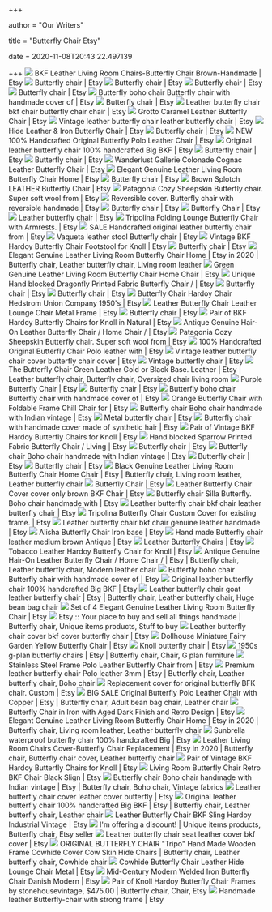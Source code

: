 +++
        
author = "Our Writers"
        
title = "Butterfly Chair Etsy"
        
date = 2020-11-08T20:43:22.497139
        
+++
[ ![](https://i.etsystatic.com/23265677/r/il/3c7e65/2401924128/il_570xN.2401924128_5mhe.jpg)](https://i.etsystatic.com/23265677/r/il/3c7e65/2401924128/il_570xN.2401924128_5mhe.jpg) BKF Leather Living Room Chairs-Butterfly Chair Brown-Handmade | Etsy
[ ![](https://i.etsystatic.com/22833261/r/il/9ec80c/2590529085/il_300x300.2590529085_qggt.jpg)](https://i.etsystatic.com/22833261/r/il/9ec80c/2590529085/il_300x300.2590529085_qggt.jpg) Butterfly chair | Etsy
[ ![](https://i.etsystatic.com/25476787/c/1080/858/0/110/il/e96fd0/2639582591/il_340x270.2639582591_q34i.jpg)](https://i.etsystatic.com/25476787/c/1080/858/0/110/il/e96fd0/2639582591/il_340x270.2639582591_q34i.jpg) Butterfly chair | Etsy
[ ![](https://i.etsystatic.com/22696723/d/il/1828a1/2580586245/il_340x270.2580586245_44ai.jpg?version=0)](https://i.etsystatic.com/22696723/d/il/1828a1/2580586245/il_340x270.2580586245_44ai.jpg?version=0) Butterfly chair | Etsy
[ ![](https://i.etsystatic.com/22696723/d/il/692cbf/2503753974/il_340x270.2503753974_gbv2.jpg?version=0)](https://i.etsystatic.com/22696723/d/il/692cbf/2503753974/il_340x270.2503753974_gbv2.jpg?version=0) Butterfly chair | Etsy
[ ![](https://i.etsystatic.com/15060311/r/il/80951c/1746627928/il_570xN.1746627928_d6en.jpg)](https://i.etsystatic.com/15060311/r/il/80951c/1746627928/il_570xN.1746627928_d6en.jpg) Butterfly boho chair Butterfly chair with handmade cover of | Etsy
[ ![](https://i.etsystatic.com/25476257/d/il/3d4027/2653547183/il_340x270.2653547183_hhx7.jpg?version=0)](https://i.etsystatic.com/25476257/d/il/3d4027/2653547183/il_340x270.2653547183_hhx7.jpg?version=0) Butterfly chair | Etsy
[ ![](https://i.etsystatic.com/16760089/r/il/8e33de/1494363532/il_570xN.1494363532_kvys.jpg)](https://i.etsystatic.com/16760089/r/il/8e33de/1494363532/il_570xN.1494363532_kvys.jpg) Leather butterfly chair bkf chair butterfly chair chair | Etsy
[ ![](https://i.etsystatic.com/19001662/r/il/be4293/1959378680/il_570xN.1959378680_af6f.jpg)](https://i.etsystatic.com/19001662/r/il/be4293/1959378680/il_570xN.1959378680_af6f.jpg) Grotto Caramel Leather Butterfly Chair | Etsy
[ ![](https://i.etsystatic.com/16760089/r/il/aae542/1518533287/il_570xN.1518533287_pzxi.jpg)](https://i.etsystatic.com/16760089/r/il/aae542/1518533287/il_570xN.1518533287_pzxi.jpg) Vintage leather butterfly chair leather butterfly chair | Etsy
[ ![](https://i.etsystatic.com/19950987/r/il/0331bd/1871327332/il_794xN.1871327332_ghyd.jpg)](https://i.etsystatic.com/19950987/r/il/0331bd/1871327332/il_794xN.1871327332_ghyd.jpg) Hide Leather & Iron Butterfly Chair | Etsy
[ ![](https://i.etsystatic.com/24384981/d/il/c96c66/2484023929/il_340x270.2484023929_iimn.jpg?version=0)](https://i.etsystatic.com/24384981/d/il/c96c66/2484023929/il_340x270.2484023929_iimn.jpg?version=0) Butterfly chair | Etsy
[ ![](https://i.etsystatic.com/9418642/r/il/20cd2e/1063063712/il_570xN.1063063712_hapd.jpg)](https://i.etsystatic.com/9418642/r/il/20cd2e/1063063712/il_570xN.1063063712_hapd.jpg) NEW 100% Handcrafted Original Butterfly Polo Leather Chair | Etsy
[ ![](https://i.etsystatic.com/9418642/r/il/a53043/1400068681/il_570xN.1400068681_tjcn.jpg)](https://i.etsystatic.com/9418642/r/il/a53043/1400068681/il_570xN.1400068681_tjcn.jpg) Original leather butterfly chair 100% handcrafted Big BKF | Etsy
[ ![](https://i.etsystatic.com/25520093/d/il/be2e1e/2589825152/il_340x270.2589825152_ktjc.jpg?version=0)](https://i.etsystatic.com/25520093/d/il/be2e1e/2589825152/il_340x270.2589825152_ktjc.jpg?version=0) Butterfly chair | Etsy
[ ![](https://i.etsystatic.com/21406737/d/il/cb28ce/2609272299/il_340x270.2609272299_akwn.jpg?version=0)](https://i.etsystatic.com/21406737/d/il/cb28ce/2609272299/il_340x270.2609272299_akwn.jpg?version=0) Butterfly chair | Etsy
[ ![](https://i.etsystatic.com/19001662/r/il/361689/1959368612/il_570xN.1959368612_8ygr.jpg)](https://i.etsystatic.com/19001662/r/il/361689/1959368612/il_570xN.1959368612_8ygr.jpg) Wanderlust Gallerie Colonade Cognac Leather Butterfly Chair | Etsy
[ ![](https://i.etsystatic.com/17518176/r/il/e29b4f/2175993464/il_570xN.2175993464_t7pc.jpg)](https://i.etsystatic.com/17518176/r/il/e29b4f/2175993464/il_570xN.2175993464_t7pc.jpg) Elegant Genuine Leather Living Room Butterfly Chair Home | Etsy
[ ![](https://i.etsystatic.com/22696723/d/il/84a929/2571391587/il_340x270.2571391587_8uep.jpg?version=0)](https://i.etsystatic.com/22696723/d/il/84a929/2571391587/il_340x270.2571391587_8uep.jpg?version=0) Butterfly chair | Etsy
[ ![](https://i.etsystatic.com/20379119/r/il/59c35a/1900622576/il_570xN.1900622576_gt7r.jpg)](https://i.etsystatic.com/20379119/r/il/59c35a/1900622576/il_570xN.1900622576_gt7r.jpg) Brown Splotch LEATHER Butterfly Chair | Etsy
[ ![](https://i.etsystatic.com/17488709/r/il/ee93f7/2442806420/il_300x300.2442806420_ds9n.jpg)](https://i.etsystatic.com/17488709/r/il/ee93f7/2442806420/il_300x300.2442806420_ds9n.jpg) Patagonia Cozy Sheepskin Butterfly chair. Super soft wool from | Etsy
[ ![](https://i.etsystatic.com/15060311/r/il/ab5c21/1794062369/il_794xN.1794062369_d4uj.jpg)](https://i.etsystatic.com/15060311/r/il/ab5c21/1794062369/il_794xN.1794062369_d4uj.jpg) Reversible cover. Butterfly chair with reversible handmade | Etsy
[ ![](https://i.etsystatic.com/14082110/d/il/67bc85/2555864229/il_340x270.2555864229_dqub.jpg?version=0)](https://i.etsystatic.com/14082110/d/il/67bc85/2555864229/il_340x270.2555864229_dqub.jpg?version=0) Butterfly chair | Etsy
[ ![](https://i.etsystatic.com/8449422/r/il/2c8bc1/1126401648/il_570xN.1126401648_6sk4.jpg)](https://i.etsystatic.com/8449422/r/il/2c8bc1/1126401648/il_570xN.1126401648_6sk4.jpg) Butterfly Chair | Etsy
[ ![](https://i.etsystatic.com/23265677/d/il/7109e4/2609382306/il_340x270.2609382306_fskd.jpg?version=0)](https://i.etsystatic.com/23265677/d/il/7109e4/2609382306/il_340x270.2609382306_fskd.jpg?version=0) Leather butterfly chair | Etsy
[ ![](https://i.etsystatic.com/10134611/r/il/34ae92/1684427153/il_570xN.1684427153_nlfj.jpg)](https://i.etsystatic.com/10134611/r/il/34ae92/1684427153/il_570xN.1684427153_nlfj.jpg) Tripolina Folding Lounge Butterfly Chair with Armrests. | Etsy
[ ![](https://i.etsystatic.com/9418642/r/il/88c99c/2284132854/il_570xN.2284132854_lmaw.jpg)](https://i.etsystatic.com/9418642/r/il/88c99c/2284132854/il_570xN.2284132854_lmaw.jpg) SALE Handcrafted original leather butterfly chair from | Etsy
[ ![](https://i.etsystatic.com/9418642/r/il/24c213/1063168806/il_570xN.1063168806_ehh5.jpg)](https://i.etsystatic.com/9418642/r/il/24c213/1063168806/il_570xN.1063168806_ehh5.jpg) Vaqueta leather stool Butterfly chair | Etsy
[ ![](https://i.etsystatic.com/5734451/r/il/ed2912/1744632439/il_570xN.1744632439_5unt.jpg)](https://i.etsystatic.com/5734451/r/il/ed2912/1744632439/il_570xN.1744632439_5unt.jpg) Vintage BKF Hardoy Butterfly Chair Footstool for Knoll | Etsy
[ ![](https://i.etsystatic.com/25476257/d/il/869390/2666525991/il_340x270.2666525991_l3zj.jpg?version=0)](https://i.etsystatic.com/25476257/d/il/869390/2666525991/il_340x270.2666525991_l3zj.jpg?version=0) Butterfly chair | Etsy
[ ![](https://i.pinimg.com/736x/7b/4a/6f/7b4a6fe2514f6e6714ccadbf7dacf78a.jpg)](https://i.pinimg.com/736x/7b/4a/6f/7b4a6fe2514f6e6714ccadbf7dacf78a.jpg) Elegant Genuine Leather Living Room Butterfly Chair Home | Etsy in 2020 | Butterfly  chair, Leather butterfly chair, Living room leather
[ ![](https://i.etsystatic.com/17518176/r/il/1c2598/2175998038/il_570xN.2175998038_l3qk.jpg)](https://i.etsystatic.com/17518176/r/il/1c2598/2175998038/il_570xN.2175998038_l3qk.jpg) Green Genuine Leather Living Room Butterfly Chair Home Chair | Etsy
[ ![](https://i.etsystatic.com/17518176/r/il/b3c539/1958865398/il_570xN.1958865398_45lx.jpg)](https://i.etsystatic.com/17518176/r/il/b3c539/1958865398/il_570xN.1958865398_45lx.jpg) Unique Hand blocked Dragonfly Printed Fabric Butterfly Chair / | Etsy
[ ![](https://i.etsystatic.com/22134494/c/2249/1787/0/701/il/119bba/2181187518/il_340x270.2181187518_jw8j.jpg)](https://i.etsystatic.com/22134494/c/2249/1787/0/701/il/119bba/2181187518/il_340x270.2181187518_jw8j.jpg) Butterfly chair | Etsy
[ ![](https://i.etsystatic.com/21406737/d/il/76a355/2564939925/il_340x270.2564939925_6s47.jpg?version=0)](https://i.etsystatic.com/21406737/d/il/76a355/2564939925/il_340x270.2564939925_6s47.jpg?version=0) Butterfly chair | Etsy
[ ![](https://i.etsystatic.com/7698780/r/il/9c56f3/1743593131/il_570xN.1743593131_3dxs.jpg)](https://i.etsystatic.com/7698780/r/il/9c56f3/1743593131/il_570xN.1743593131_3dxs.jpg) Butterfly Chair Hardoy Chair Hedstrom Union Company 1950's | Etsy
[ ![](https://i.etsystatic.com/7983245/r/il/ebe002/1810580717/il_570xN.1810580717_ln7s.jpg)](https://i.etsystatic.com/7983245/r/il/ebe002/1810580717/il_570xN.1810580717_ln7s.jpg) Leather Butterfly Chair Leather Lounge Chair Metal Frame | Etsy
[ ![](https://i.etsystatic.com/22696723/d/il/ce9635/2427866918/il_340x270.2427866918_rfs4.jpg?version=0)](https://i.etsystatic.com/22696723/d/il/ce9635/2427866918/il_340x270.2427866918_rfs4.jpg?version=0) Butterfly chair | Etsy
[ ![](https://i.etsystatic.com/5734451/r/il/fa9547/1924931118/il_570xN.1924931118_81tj.jpg)](https://i.etsystatic.com/5734451/r/il/fa9547/1924931118/il_570xN.1924931118_81tj.jpg) Pair of BKF Hardoy Butterfly Chairs for Knoll in Natural | Etsy
[ ![](https://i.etsystatic.com/17518176/r/il/02d025/2006310433/il_570xN.2006310433_7slo.jpg)](https://i.etsystatic.com/17518176/r/il/02d025/2006310433/il_570xN.2006310433_7slo.jpg) Antique Genuine Hair-On Leather Butterfly Chair / Home Chair / | Etsy
[ ![](https://i.etsystatic.com/9418642/r/il/a5e71f/1409226109/il_570xN.1409226109_d8vo.jpg)](https://i.etsystatic.com/9418642/r/il/a5e71f/1409226109/il_570xN.1409226109_d8vo.jpg) Patagonia Cozy Sheepskin Butterfly chair. Super soft wool from | Etsy
[ ![](https://i.etsystatic.com/9418642/r/il/36467b/1063131916/il_570xN.1063131916_5394.jpg)](https://i.etsystatic.com/9418642/r/il/36467b/1063131916/il_570xN.1063131916_5394.jpg) 100% Handcrafted Original Butterfly Chair Polo leather with | Etsy
[ ![](https://i.etsystatic.com/16760089/r/il/526ad4/1541850629/il_570xN.1541850629_plj4.jpg)](https://i.etsystatic.com/16760089/r/il/526ad4/1541850629/il_570xN.1541850629_plj4.jpg) Vintage leather butterfly chair cover butterfly chair cover | Etsy
[ ![](https://i.etsystatic.com/7091753/d/il/213159/2532256284/il_340x270.2532256284_1tel.jpg?version=0)](https://i.etsystatic.com/7091753/d/il/213159/2532256284/il_340x270.2532256284_1tel.jpg?version=0) Vintage butterfly chair | Etsy
[ ![](https://i.pinimg.com/736x/97/6d/63/976d6394fcf9f4eb81032c95c097b54c.jpg)](https://i.pinimg.com/736x/97/6d/63/976d6394fcf9f4eb81032c95c097b54c.jpg) The Butterfly Chair Green Leather Gold or Black Base. Leather | Etsy |  Leather butterfly chair, Butterfly chair, Oversized chair living room
[ ![](https://i.etsystatic.com/14966180/r/il/0f758f/1253092125/il_794xN.1253092125_oy7n.jpg)](https://i.etsystatic.com/14966180/r/il/0f758f/1253092125/il_794xN.1253092125_oy7n.jpg) Purple Butterfly Chair | Etsy
[ ![](https://i.etsystatic.com/24712855/d/il/28a407/2628669637/il_340x270.2628669637_lqef.jpg?version=0)](https://i.etsystatic.com/24712855/d/il/28a407/2628669637/il_340x270.2628669637_lqef.jpg?version=0) Butterfly chair | Etsy
[ ![](https://i.etsystatic.com/15060311/r/il/2f101f/1604765007/il_570xN.1604765007_qpgw.jpg)](https://i.etsystatic.com/15060311/r/il/2f101f/1604765007/il_570xN.1604765007_qpgw.jpg) Butterfly boho chair Butterfly chair with handmade cover of | Etsy
[ ![](https://i.etsystatic.com/11510052/r/il/162994/1994351657/il_794xN.1994351657_1zji.jpg)](https://i.etsystatic.com/11510052/r/il/162994/1994351657/il_794xN.1994351657_1zji.jpg) Orange Butterfly Chair with Foldable Frame Chill Chair for | Etsy
[ ![](https://i.etsystatic.com/15060311/r/il/da67e3/2003409329/il_570xN.2003409329_5sd6.jpg)](https://i.etsystatic.com/15060311/r/il/da67e3/2003409329/il_570xN.2003409329_5sd6.jpg) Butterfly chair Boho chair handmade with Indian vintage | Etsy
[ ![](https://i.etsystatic.com/22696723/d/il/316c23/2532998492/il_340x270.2532998492_7mj9.jpg?version=0)](https://i.etsystatic.com/22696723/d/il/316c23/2532998492/il_340x270.2532998492_7mj9.jpg?version=0) Metal butterfly chair | Etsy
[ ![](https://i.etsystatic.com/15060311/r/il/a5e1a8/1729061440/il_570xN.1729061440_1myc.jpg)](https://i.etsystatic.com/15060311/r/il/a5e1a8/1729061440/il_570xN.1729061440_1myc.jpg) Butterfly chair with handmade cover made of synthetic hair | Etsy
[ ![](https://i.etsystatic.com/5734451/r/il/7cf4bc/1744617553/il_570xN.1744617553_3oxq.jpg)](https://i.etsystatic.com/5734451/r/il/7cf4bc/1744617553/il_570xN.1744617553_3oxq.jpg) Pair of Vintage BKF Hardoy Butterfly Chairs for Knoll | Etsy
[ ![](https://i.etsystatic.com/17518176/r/il/dbbbe8/1958867156/il_794xN.1958867156_8rcm.jpg)](https://i.etsystatic.com/17518176/r/il/dbbbe8/1958867156/il_794xN.1958867156_8rcm.jpg) Hand blocked Sparrow Printed Fabric Butterfly Chair / Living | Etsy
[ ![](https://i.etsystatic.com/22696723/d/il/98b304/2511465864/il_340x270.2511465864_iu9e.jpg?version=0)](https://i.etsystatic.com/22696723/d/il/98b304/2511465864/il_340x270.2511465864_iu9e.jpg?version=0) Butterfly chair | Etsy
[ ![](https://i.etsystatic.com/15060311/r/il/5c8b26/1527576628/il_570xN.1527576628_fywq.jpg)](https://i.etsystatic.com/15060311/r/il/5c8b26/1527576628/il_570xN.1527576628_fywq.jpg) Butterfly chair Boho chair handmade with Indian vintage | Etsy
[ ![](https://i.etsystatic.com/21406737/d/il/c77091/2517264838/il_340x270.2517264838_t30c.jpg?version=0)](https://i.etsystatic.com/21406737/d/il/c77091/2517264838/il_340x270.2517264838_t30c.jpg?version=0) Butterfly chair | Etsy
[ ![](https://i.etsystatic.com/25518458/c/2521/2003/463/581/il/967031/2672005233/il_340x270.2672005233_3d1k.jpg)](https://i.etsystatic.com/25518458/c/2521/2003/463/581/il/967031/2672005233/il_340x270.2672005233_3d1k.jpg) Butterfly chair | Etsy
[ ![](https://i.pinimg.com/originals/49/bd/7d/49bd7d8a0184c74682d47a2948ce2140.jpg)](https://i.pinimg.com/originals/49/bd/7d/49bd7d8a0184c74682d47a2948ce2140.jpg) Black Genuine Leather Living Room Butterfly Chair Home Chair | Etsy | Butterfly  chair, Living room leather, Leather butterfly chair
[ ![](https://i.etsystatic.com/17471855/r/il/3158c9/1516143708/il_570xN.1516143708_1k6z.jpg)](https://i.etsystatic.com/17471855/r/il/3158c9/1516143708/il_570xN.1516143708_1k6z.jpg) Butterfly Chair | Etsy
[ ![](https://i.etsystatic.com/23981342/r/il/1b072c/2411444894/il_794xN.2411444894_t0d2.jpg)](https://i.etsystatic.com/23981342/r/il/1b072c/2411444894/il_794xN.2411444894_t0d2.jpg) Leather Butterfly Chair Cover cover only brown BKF Chair | Etsy
[ ![](https://i.etsystatic.com/15060311/r/il/a70eee/1731670421/il_570xN.1731670421_hhrt.jpg)](https://i.etsystatic.com/15060311/r/il/a70eee/1731670421/il_570xN.1731670421_hhrt.jpg) Butterfly chair Silla Butterfly. Boho chair handmade with | Etsy
[ ![](https://i.etsystatic.com/16760089/r/il/9854b3/1575375251/il_570xN.1575375251_lb41.jpg)](https://i.etsystatic.com/16760089/r/il/9854b3/1575375251/il_570xN.1575375251_lb41.jpg) Leather butterfly chair bkf chair leather butterfly chair | Etsy
[ ![](https://i.etsystatic.com/10134611/r/il/0ae589/1800428840/il_570xN.1800428840_c8ce.jpg)](https://i.etsystatic.com/10134611/r/il/0ae589/1800428840/il_570xN.1800428840_c8ce.jpg) Tripolina Butterfly Chair Custom Cover for existing frame. | Etsy
[ ![](https://i.etsystatic.com/16760089/r/il/22ec7f/1518607497/il_570xN.1518607497_lwtm.jpg)](https://i.etsystatic.com/16760089/r/il/22ec7f/1518607497/il_570xN.1518607497_lwtm.jpg) Leather butterfly chair bkf chair genuine leather handmade | Etsy
[ ![](https://i.etsystatic.com/20501837/r/il/09aacd/1968449783/il_570xN.1968449783_pu5n.jpg)](https://i.etsystatic.com/20501837/r/il/09aacd/1968449783/il_570xN.1968449783_pu5n.jpg) Alisha Butterfly Chair Iron base | Etsy
[ ![](https://i.etsystatic.com/11433255/r/il/adc1ae/1453219880/il_794xN.1453219880_1w2x.jpg)](https://i.etsystatic.com/11433255/r/il/adc1ae/1453219880/il_794xN.1453219880_1w2x.jpg) Hand made Butterfly chair leather medium brown Antique | Etsy
[ ![](https://i.etsystatic.com/16861246/r/il/9f1c42/1531407573/il_570xN.1531407573_7sge.jpg)](https://i.etsystatic.com/16861246/r/il/9f1c42/1531407573/il_570xN.1531407573_7sge.jpg) Leather Butterfly Chairs | Etsy
[ ![](https://i.etsystatic.com/5734451/r/il/e37170/2180488040/il_570xN.2180488040_qnxp.jpg)](https://i.etsystatic.com/5734451/r/il/e37170/2180488040/il_570xN.2180488040_qnxp.jpg) Tobacco Leather Hardoy Butterfly Chair for Knoll | Etsy
[ ![](https://i.pinimg.com/originals/07/bc/bf/07bcbf019c146ed41ad56bf9853e1e5a.jpg)](https://i.pinimg.com/originals/07/bc/bf/07bcbf019c146ed41ad56bf9853e1e5a.jpg) Antique Genuine Hair-On Leather Butterfly Chair / Home Chair / | Etsy | Butterfly  chair, Leather butterfly chair, Modern leather chair
[ ![](https://i.etsystatic.com/15060311/r/il/44a2f6/1661680669/il_570xN.1661680669_4zws.jpg)](https://i.etsystatic.com/15060311/r/il/44a2f6/1661680669/il_570xN.1661680669_4zws.jpg) Butterfly boho chair Butterfly chair with handmade cover of | Etsy
[ ![](https://i.etsystatic.com/9418642/r/il/f85d3e/2326310201/il_570xN.2326310201_3ihp.jpg)](https://i.etsystatic.com/9418642/r/il/f85d3e/2326310201/il_570xN.2326310201_3ihp.jpg) Original leather butterfly chair 100% handcrafted Big BKF | Etsy
[ ![](https://i.pinimg.com/736x/9d/13/29/9d1329bff99cbbfa97ceef5e0317cb73.jpg)](https://i.pinimg.com/736x/9d/13/29/9d1329bff99cbbfa97ceef5e0317cb73.jpg) Leather butterfly chair goat leather butterfly chair | Etsy | Butterfly  chair, Leather butterfly chair, Huge bean bag chair
[ ![](https://i.etsystatic.com/17518176/r/il/2e8212/2217569787/il_570xN.2217569787_fyqb.jpg)](https://i.etsystatic.com/17518176/r/il/2e8212/2217569787/il_570xN.2217569787_fyqb.jpg) Set of 4 Elegant Genuine Leather Living Room Butterfly Chair | Etsy
[ ![](https://i.pinimg.com/736x/40/c7/8d/40c78de6527be3fa73ce58e2f023c109.jpg)](https://i.pinimg.com/736x/40/c7/8d/40c78de6527be3fa73ce58e2f023c109.jpg) Etsy :: Your place to buy and sell all things handmade | Butterfly chair,  Unique items products, Stuff to buy
[ ![](https://i.etsystatic.com/16760089/r/il/5150b6/1527019735/il_570xN.1527019735_fb7z.jpg)](https://i.etsystatic.com/16760089/r/il/5150b6/1527019735/il_570xN.1527019735_fb7z.jpg) Leather butterfly chair cover bkf cover butterfly chair | Etsy
[ ![](https://i.etsystatic.com/14842330/r/il/3654e7/1927000830/il_570xN.1927000830_th5s.jpg)](https://i.etsystatic.com/14842330/r/il/3654e7/1927000830/il_570xN.1927000830_th5s.jpg) Dollhouse Miniature Fairy Garden Yellow Butterfly Chair | Etsy
[ ![](https://i.etsystatic.com/7060572/r/il/35c39b/1939531052/il_570xN.1939531052_hsv9.jpg)](https://i.etsystatic.com/7060572/r/il/35c39b/1939531052/il_570xN.1939531052_hsv9.jpg) Knoll butterfly chair | Etsy
[ ![](https://i.pinimg.com/originals/2a/cc/5b/2acc5b2ebb71f90ededf77f9ee25ab13.jpg)](https://i.pinimg.com/originals/2a/cc/5b/2acc5b2ebb71f90ededf77f9ee25ab13.jpg) 1950s g-plan butterfly chairs | Etsy | Butterfly chair, Chair, G plan  furniture
[ ![](https://i.etsystatic.com/9418642/r/il/3c2633/1063145438/il_570xN.1063145438_svpw.jpg)](https://i.etsystatic.com/9418642/r/il/3c2633/1063145438/il_570xN.1063145438_svpw.jpg) Stainless Steel Frame Polo Leather Butterfly Chair from | Etsy
[ ![](https://i.pinimg.com/originals/65/e8/c0/65e8c0f05fa0bc8d906d6800a4ef7ef4.png)](https://i.pinimg.com/originals/65/e8/c0/65e8c0f05fa0bc8d906d6800a4ef7ef4.png) Premium leather butterfly chair Polo leather 3mm | Etsy | Butterfly chair,  Leather butterfly chair, Boho chair
[ ![](https://i.etsystatic.com/15060311/r/il/df0f04/2178875659/il_570xN.2178875659_tjhk.jpg)](https://i.etsystatic.com/15060311/r/il/df0f04/2178875659/il_570xN.2178875659_tjhk.jpg) Replacement cover for original butterfly BFK chair. Custom | Etsy
[ ![](https://i.pinimg.com/736x/a7/f6/b5/a7f6b5cb820c695a89ddd92d986cb95c.jpg)](https://i.pinimg.com/736x/a7/f6/b5/a7f6b5cb820c695a89ddd92d986cb95c.jpg) BIG SALE Original Butterfly Polo Leather Chair with Copper | Etsy | Butterfly  chair, Adult bean bag chair, Leather chair
[ ![](https://i.etsystatic.com/8193186/r/il/3115ac/1415040075/il_570xN.1415040075_4zip.jpg)](https://i.etsystatic.com/8193186/r/il/3115ac/1415040075/il_570xN.1415040075_4zip.jpg) Butterfly Chair in Iron with Aged Dark Finish and Retro Design | Etsy
[ ![](https://i.pinimg.com/736x/61/6c/8b/616c8b342aa4330f159d523566e2d6d0.jpg)](https://i.pinimg.com/736x/61/6c/8b/616c8b342aa4330f159d523566e2d6d0.jpg) Elegant Genuine Leather Living Room Butterfly Chair Home | Etsy in 2020 | Butterfly  chair, Living room leather, Leather butterfly chair
[ ![](https://i.etsystatic.com/9418642/r/il/d3cc06/1260218895/il_570xN.1260218895_su3x.jpg)](https://i.etsystatic.com/9418642/r/il/d3cc06/1260218895/il_570xN.1260218895_su3x.jpg) Sunbrella waterproof butterfly chair 100% handcrafted Big | Etsy
[ ![](https://i.pinimg.com/originals/32/8b/95/328b95ff4af49614b107bf2c79b2b24e.jpg)](https://i.pinimg.com/originals/32/8b/95/328b95ff4af49614b107bf2c79b2b24e.jpg) Leather Living Room Chairs Cover-Butterfly Chair Replacement | Etsy in 2020  | Butterfly chair, Butterfly chair cover, Leather butterfly chair
[ ![](https://i.etsystatic.com/5734451/r/il/2c7988/1697156782/il_570xN.1697156782_byat.jpg)](https://i.etsystatic.com/5734451/r/il/2c7988/1697156782/il_570xN.1697156782_byat.jpg) Pair of Vintage BKF Hardoy Butterfly Chairs for Knoll | Etsy
[ ![](https://i.etsystatic.com/19473174/r/il/6995bd/1978176420/il_570xN.1978176420_sbdx.jpg)](https://i.etsystatic.com/19473174/r/il/6995bd/1978176420/il_570xN.1978176420_sbdx.jpg) Living Room Butterfly Chair Retro BKF Chair Black Slign | Etsy
[ ![](https://i.pinimg.com/originals/22/4c/aa/224caa9644925db6681a5df437514241.png)](https://i.pinimg.com/originals/22/4c/aa/224caa9644925db6681a5df437514241.png) Butterfly chair Boho chair handmade with Indian vintage | Etsy | Butterfly  chair, Boho chair, Vintage fabrics
[ ![](https://i.etsystatic.com/16760089/r/il/0ee89e/1479536178/il_570xN.1479536178_qatz.jpg)](https://i.etsystatic.com/16760089/r/il/0ee89e/1479536178/il_570xN.1479536178_qatz.jpg) Leather butterfly chair cover leather cover butterfly | Etsy
[ ![](https://i.pinimg.com/originals/fb/1a/9f/fb1a9f78745cde886562e7a739a0cac1.jpg)](https://i.pinimg.com/originals/fb/1a/9f/fb1a9f78745cde886562e7a739a0cac1.jpg) Original leather butterfly chair 100% handcrafted Big BKF | Etsy | Butterfly  chair, Leather butterfly chair, Leather chair
[ ![](https://i.etsystatic.com/16230782/r/il/f580dc/2564245704/il_570xN.2564245704_3vi9.jpg)](https://i.etsystatic.com/16230782/r/il/f580dc/2564245704/il_570xN.2564245704_3vi9.jpg) Leather Butterfly Chair BKF Sling Hardoy Industrial Vintage | Etsy
[ ![](https://i.pinimg.com/originals/97/62/20/976220a711d040449794ac08ae9f2ac9.jpg)](https://i.pinimg.com/originals/97/62/20/976220a711d040449794ac08ae9f2ac9.jpg) I'm offering a discount! | Unique items products, Butterfly chair, Etsy  seller
[ ![](https://i.etsystatic.com/16760089/r/il/88a47d/1479547034/il_570xN.1479547034_2j5k.jpg)](https://i.etsystatic.com/16760089/r/il/88a47d/1479547034/il_570xN.1479547034_2j5k.jpg) Leather butterfly chair seat leather cover bkf cover | Etsy
[ ![](https://i.pinimg.com/originals/ef/5d/20/ef5d20e94395f01e955b9e765efc61a4.jpg)](https://i.pinimg.com/originals/ef/5d/20/ef5d20e94395f01e955b9e765efc61a4.jpg) ORIGINAL BUTTERFLY CHAIR "Tripo" Hand Made Wooden Frame Cowhide Cover Cow  Skin Hide Chairs | Butterfly chair, Leather butterfly chair, Cowhide chair
[ ![](https://i.etsystatic.com/7983245/r/il/6f9ed2/2067467647/il_570xN.2067467647_kobk.jpg)](https://i.etsystatic.com/7983245/r/il/6f9ed2/2067467647/il_570xN.2067467647_kobk.jpg) Cowhide Butterfly Chair Leather Hide Lounge Chair Metal | Etsy
[ ![](https://i.etsystatic.com/8196495/r/il/9c767f/1882461021/il_570xN.1882461021_60eb.jpg)](https://i.etsystatic.com/8196495/r/il/9c767f/1882461021/il_570xN.1882461021_60eb.jpg) Mid-Century Modern Welded Iron Butterfly Chair Danish Modern | Etsy
[ ![](https://i.pinimg.com/originals/04/91/79/049179cf5852e8c07732ac9940aa07ae.jpg)](https://i.pinimg.com/originals/04/91/79/049179cf5852e8c07732ac9940aa07ae.jpg) Pair of Knoll Hardoy Butterfly Chair Frames by stonehousevintage, $475.00 | Butterfly  chair, Chair, Etsy
[ ![](https://i.etsystatic.com/17706665/r/il/1a454a/1549813745/il_570xN.1549813745_pva4.jpg)](https://i.etsystatic.com/17706665/r/il/1a454a/1549813745/il_570xN.1549813745_pva4.jpg) Handmade leather Butterfly-chair with strong frame | Etsy
